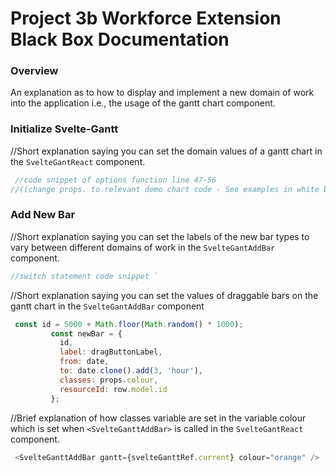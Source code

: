 # Project 3b Workforce Extension Black Box Documentation

### Overview

An explanation as to how to display and implement a new domain of work into the application
i.e., the usage of the gantt chart component. 

### Initialize Svelte-Gantt

//Short explanation saying you can set the domain values of a gantt chart in the
`SvelteGantReact` component.

```javascript
 //code snippet of options function line 47-56
//((change props. to relevant demo chart code - See examples in white box))
```

### Add New Bar

//Short explanation saying you can set the labels of the new bar types to vary between 
different domains of work in the `SvelteGantAddBar` component. 

```javascript
//switch statement code snippet `
```

//Short explanation saying you can set the values of draggable bars on the gantt chart in
the `SvelteGantAddBar` component 

```javascript
 const id = 5000 + Math.floor(Math.random() * 1000);
         const newBar = {
           id,
           label: dragButtonLabel,
           from: date,
           to: date.clone().add(3, 'hour'),
           classes: props.colour,
           resourceId: row.model.id
         }; 
```

//Brief explanation of how classes variable are set in the variable colour which is set when `<SvelteGanttAddBar>` 
is called in the `SvelteGantReact` component.

```javascript
 <SvelteGanttAddBar gantt={svelteGanttRef.current} colour="orange" />
 ```
